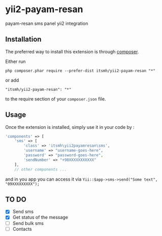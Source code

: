 yii2-payam-resan
================
payam-resan sms panel yii2 integration

Installation
------------

The preferred way to install this extension is through [composer](http://getcomposer.org/download/).

Either run

```
php composer.phar require --prefer-dist itsmh/yii2-payam-resan "*"
```

or add

```
"itsmh/yii2-payam-resan": "*"
```

to the require section of your `composer.json` file.


Usage
-----

Once the extension is installed, simply use it in your code by  :

```php
'components' => [
    'sms' => [
        'class' => 'itsmh\yii2payamresan\sms',
        'username' => "username-goes-here",
        'password' => "password-goes-here",
        'sendNumber' => "+98XXXXXXXXXXX"
    ],
    // other components ...
```
and in you app you can access it via `Yii::$app->sms->send("Some text", "09XXXXXXXXX");`

TO DO
-----
- [x] Send sms
- [x] Get status of the message
- [ ] Send bulk sms
- [ ] Contacts